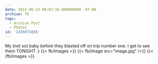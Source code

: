 ```yaml
---
date: 2015-06-23 08:03:56.000000000 -07:00
archive: fb
tags: 
  - Archive Post
  - Photos
id: '1435071836'
---
```


My (not so) baby before they blasted off on trip number one. I get to see them TONIGHT :)
{{< fb/images >}}
{{< fb/image src="image.jpg" />}}
{{< /fb/images >}}
